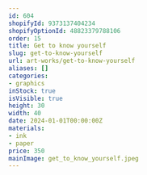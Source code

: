 ```yaml
---
id: 604
shopifyId: 9373137404234
shopifyOptionId: 48823379788106
order: 15
title: Get to know yourself
slug: get-to-know-yourself
url: art-works/get-to-know-yourself
aliases: []
categories:
- graphics
inStock: true
isVisible: true
height: 30
width: 40
date: 2024-01-01T00:00:00Z
materials:
- ink
- paper
price: 350
mainImage: get_to_know_yourself.jpeg
---
```

